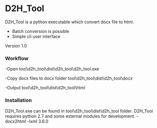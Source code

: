 # D2H_Tool

D2H_Tool is a python executable which convert docx file to html.

  - Batch conversion is possible
  - Simple cli user interface

Version 1.0

### Workflow

-Open tool\d2h_tool\dist\d2h_tool\d2h_tool.exe

-Copy docx files to docx folder tool\d2h_tool\dist\d2h_tool\docx

-Output tool\d2h_tool\dist\d2h_tool\html


### Installation

D2H_Tool.exe can be found in tool\d2h_tool\dist\d2h_tool folder.
D2H_Tool requires python 2.7 and some external modules for development.
-docx2html
-lxml 3.6.0

